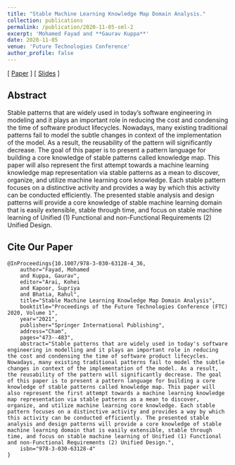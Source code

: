 ```yaml
---
title: "Stable Machine Learning Knowledge Map Domain Analysis."
collection: publications
permalink: /publication/2020-11-05-sml-2
excerpt: 'Mohamed Fayad and **Gaurav Kuppa**'
date: 2020-11-05
venue: 'Future Technologies Conference'
author_profile: false
---
```

[ [Paper](/files/Stable_Machine_Learning.pdf) ] [ [Slides](/files/FTC2020_SML_Talk%20(1).pptx) ]

## Abstract
Stable patterns that are widely used in today’s software engineering
in modeling and it plays an important role in reducing the cost and condensing
the time of software product lifecycles. Nowadays, many existing traditional
patterns fail to model the subtle changes in context of the implementation of the
model. As a result, the reusability of the pattern will significantly decrease. The
goal of this paper is to present a pattern language for building a core knowledge
of stable patterns called knowledge map. This paper will also represent the first
attempt towards a machine learning knowledge map representation via stable
patterns as a mean to discover, organize, and utilize machine learning core
knowledge. Each stable pattern focuses on a distinctive activity and provides a
way by which this activity can be conducted efficiently. The presented stable
analysis and design patterns will provide a core knowledge of stable machine
learning domain that is easily extensible, stable through time, and focus on
stable machine learning of Unified (1) Functional and non-Functional
Requirements (2) Unified Design.

## Cite Our Paper
```
@InProceedings{10.1007/978-3-030-63128-4_36,
    author="Fayad, Mohamed
    and Kuppa, Gaurav",
    editor="Arai, Kohei
    and Kapoor, Supriya
    and Bhatia, Rahul",
    title="Stable Machine Learning Knowledge Map Domain Analysis",
    booktitle="Proceedings of the Future Technologies Conference (FTC) 2020, Volume 1",
    year="2021",
    publisher="Springer International Publishing",
    address="Cham",
    pages="473--483",
    abstract="Stable patterns that are widely used in today's software engineering in modelling and it plays an important role in reducing the cost and condensing the time of software product lifecycles. Nowadays, many existing traditional patterns fail to model the subtle changes in context of the implementation of the model. As a result, the reusability of the pattern will significantly decrease. The goal of this paper is to present a pattern language for building a core knowledge of stable patterns called knowledge map. This paper will also represent the first attempt towards a machine learning knowledge map representation via stable patterns as a mean to discover, organize, and utilize machine learning core knowledge. Each stable pattern focuses on a distinctive activity and provides a way by which this activity can be conducted efficiently. The presented stable analysis and design patterns will provide a core knowledge of stable machine learning domain that is easily extensible, stable through time, and focus on stable machine learning of Unified (1) Functional and non-Functional Requirements (2) Unified Design.",
    isbn="978-3-030-63128-4"
}

```